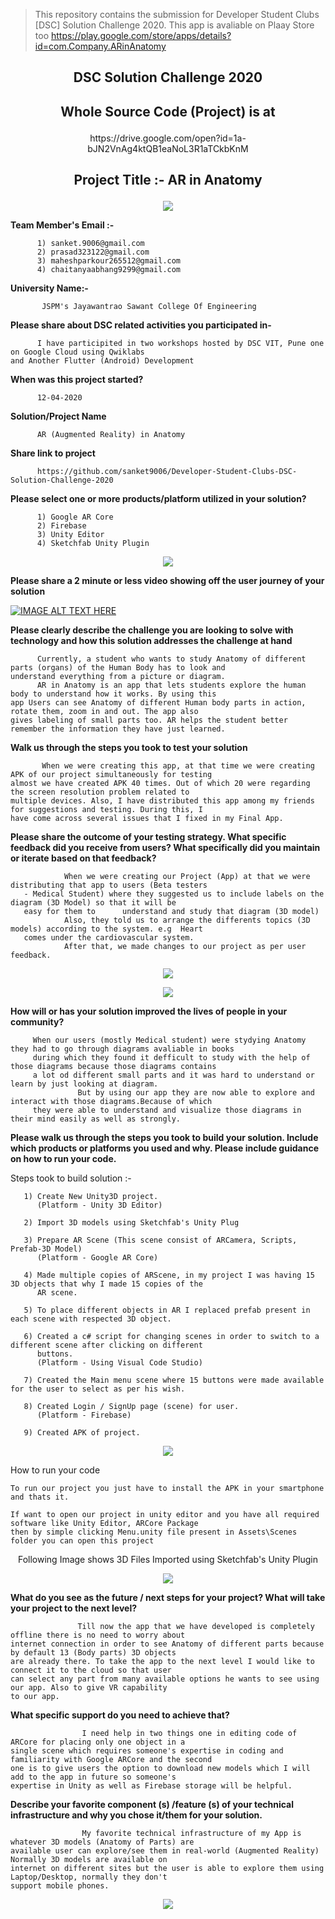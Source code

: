
> This repository contains the submission for Developer Student Clubs [DSC] Solution Challenge 2020.
> This app is avaliable on Plaay Store too https://play.google.com/store/apps/details?id=com.Company.ARinAnatomy

## <p align="center"> DSC Solution Challenge 2020 </p>

## <p align="center"> Whole Source Code (Project) is at  </p>

<p align="center"> https://drive.google.com/open?id=1a-bJN2VnAg4ktQB1eaNoL3R1aTCkbKnM </p>

## <p align="center"> Project Title :- AR in Anatomy </p>


<p align="center">
 <img  src="https://github.com/sanket9006/Developer-Student-Clubs-DSC-Solution-Challenge-2020/blob/master/222.png">
</p>



**Team Member's Email :-**

          1) sanket.9006@gmail.com      
          2) prasad323122@gmail.com
          3) maheshparkour265512@gmail.com
          4) chaitanyaabhang9299@gmail.com

**University Name:-**

           JSPM's Jayawantrao Sawant College Of Engineering


**Please share about DSC related activities you participated in-**
          
          I have participited in two workshops hosted by DSC VIT, Pune one on Google Cloud using Qwiklabs 
    and Another Flutter (Android) Development

**When was this project started?**
          
          12-04-2020

**Solution/Project Name**

          AR (Augmented Reality) in Anatomy
          
**Share link to project**
          
          https://github.com/sanket9006/Developer-Student-Clubs-DSC-Solution-Challenge-2020
        
          
**Please select one or more products/platform utilized in your solution?**

          1) Google AR Core
          2) Firebase
          3) Unity Editor
          4) Sketchfab Unity Plugin
          
          
<p align="center">
 <img  src="https://github.com/sanket9006/Developer-Student-Clubs-DSC-Solution-Challenge-2020/blob/master/Unity + Arcore + Firebase  + Sketchfab.png">
</p>


**Please share a 2 minute or less video showing off the user journey of your solution**

[![IMAGE ALT TEXT HERE](https://github.com/sanket9006/Developer-Student-Clubs-DSC-Solution-Challenge-2020/blob/master/Picture1.png)](https://youtu.be/P3JJLimJYjw)
 


**Please clearly describe the challenge you are looking to solve with technology and how this solution addresses the challenge at hand**

          Currently, a student who wants to study Anatomy of different parts (organs) of the Human Body has to look and 
    understand everything from a picture or diagram.
          AR in Anatomy is an app that lets students explore the human body to understand how it works. By using this 
    app Users can see Anatomy of different Human body parts in action, rotate them, zoom in and out. The app also 
    gives labeling of small parts too. AR helps the student better remember the information they have just learned. 

**Walk us through the steps you took to test your solution**
             
           When we were creating this app, at that time we were creating APK of our project simultaneously for testing
    almost we have created APK 40 times. Out of which 20 were regarding the screen resolution problem related to 
    multiple devices. Also, I have distributed this app among my friends for suggestions and testing. During this, I
    have come across several issues that I fixed in my Final App.


**Please share the outcome of your testing strategy. What specific feedback did you receive from users? What specifically 
did you maintain or iterate based on that feedback?**
                
                When we were creating our Project (App) at that we were distributing that app to users (Beta testers 
       - Medical Student) where they suggested us to include labels on the diagram (3D Model) so that it will be 
       easy for them to      understand and study that diagram (3D model)
                Also, they told us to arrange the differents topics (3D models) according to the system. e.g  Heart 
       comes under the cardiovascular system.
                After that, we made changes to our project as per user feedback.

<p align="center">
 <img  src="https://github.com/sanket9006/Developer-Student-Clubs-DSC-Solution-Challenge-2020/blob/master/95.PNG">
</p>



<p align="center">
 <img  src="https://github.com/sanket9006/Developer-Student-Clubs-DSC-Solution-Challenge-2020/blob/master/96.PNG">
</p>


**How will or has your solution improved the lives of people in your community?**
         
         When our users (mostly Medical student) were stydying Anatomy they had to go through diagrams avaliable in books
         during which they found it defficult to study with the help of those diagrams because those diagrams contains
         a lot od different small parts and it was hard to understand or learn by just looking at diagram.
                   But by using our app they are now able to explore and interact with those diagrams.Because of which
         they were able to understand and visualize those diagrams in their mind easily as well as strongly.

**Please walk us through the steps you took to build your solution. Include which products or platforms you used and why. Please include guidance on how to run your code.**

Steps took to build solution :-

       1) Create New Unity3D project.
          (Platform - Unity 3D Editor) 
          
       2) Import 3D models using Sketchfab's Unity Plug
       
       3) Prepare AR Scene (This scene consist of ARCamera, Scripts, Prefab-3D Model) 
          (Platform - Google AR Core)
          
       4) Made multiple copies of ARScene, in my project I was having 15 3D objects that why I made 15 copies of the 
          AR scene.
          
       5) To place different objects in AR I replaced prefab present in each scene with respected 3D object.
       
       6) Created a c# script for changing scenes in order to switch to a different scene after clicking on different 
          buttons.
          (Platform - Using Visual Code Studio)
          
       7) Created the Main menu scene where 15 buttons were made available for the user to select as per his wish.
       
       8) Created Login / SignUp page (scene) for user.
          (Platform - Firebase)
       
       9) Created APK of project.
    
    
<p align="center">
<img  src="https://github.com/sanket9006/Developer-Student-Clubs-DSC-Solution-Challenge-2020/blob/master/s.png">
</p>

How to run your code
   
    To run our project you just have to install the APK in your smartphone and thats it.
          
    If want to open our project in unity editor and you have all required software like Unity Editor, ARCore Package 
    then by simple clicking Menu.unity file present in Assets\Scenes folder you can open this project
    
    
<p align="center"> Following Image shows 3D Files Imported using Sketchfab's Unity Plugin </p>
       
  
<p align="center">
<img  src="https://github.com/sanket9006/Developer-Student-Clubs-DSC-Solution-Challenge-2020/blob/master/9999999999999999.png">
</p>



**What do you see as the future / next steps for your project? What will take your project to the next level?**

                   Till now the app that we have developed is completely offline there is no need to worry about 
    internet connection in order to see Anatomy of different parts because by default 13 (Body parts) 3D objects 
    are already there. To take the app to the next level I would like to connect it to the cloud so that user 
    can select any part from many available options he wants to see using our app. Also to give VR capability 
    to our app.                
          
**What specific support do you need to achieve that?**
                    
                    I need help in two things one in editing code of ARCore for placing only one object in a 
    single scene which requires someone's expertise in coding and familiarity with Google ARCore and the second
    one is to give users the option to download new models which I will add to the app in future so someone's 
    expertise in Unity as well as Firebase storage will be helpful.

**Describe your favorite component (s) /feature (s) of your technical infrastructure and why you chose it/them for your solution.**
                    
                    My favorite technical infrastructure of my App is whatever 3D models (Anatomy of Parts) are
    available user can explore/see them in real-world (Augmented Reality)  Normally 3D models are available on 
    internet on different sites but the user is able to explore them using Laptop/Desktop, normally they don't 
    support mobile phones.
    
    
 <p align="center">
 <img  src="https://github.com/sanket9006/Developer-Student-Clubs-DSC-Solution-Challenge-2020/blob/master/dddddddddd.png">
</p>   

